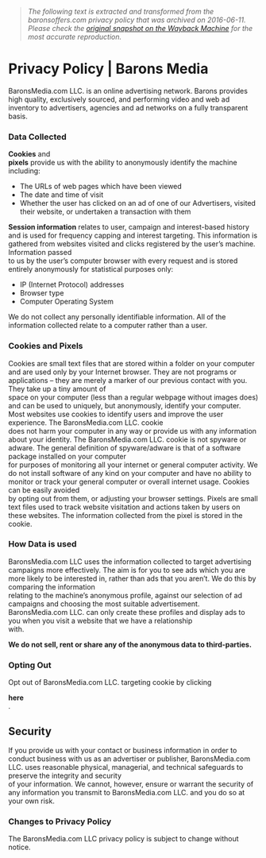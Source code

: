 > *The following text is extracted and transformed from the baronsoffers.com privacy policy that was archived on 2016-06-11. Please check the [original snapshot on the Wayback Machine](https://web.archive.org/web/20160611060204id_/http%3A//baronsmedia.com/privacy-policy) for the most accurate reproduction.*

# Privacy Policy | Barons Media

BaronsMedia.com LLC. is an online advertising network. Barons provides high quality, exclusively sourced, and performing video and web ad inventory to advertisers, agencies and ad networks on a fully transparent basis.

### Data Collected

**Cookies** and  
**pixels** provide us with the ability to anonymously identify the machine including:

  * The URLs of web pages which have been viewed
  * The date and time of visit
  * Whether the user has clicked on an ad of one of our Advertisers, visited their website, or undertaken a transaction with them



**Session information** relates to user, campaign and interest-based history and is used for frequency capping and interest targeting. This information is gathered from websites visited and clicks registered by the user’s machine. Information passed  
to us by the user’s computer browser with every request and is stored entirely anonymously for statistical purposes only:

  * IP (Internet Protocol) addresses
  * Browser type
  * Computer Operating System



We do not collect any personally identifiable information. All of the information collected relate to a computer rather than a user.

### Cookies and Pixels

Cookies are small text files that are stored within a folder on your computer and are used only by your Internet browser. They are not programs or applications – they are merely a marker of our previous contact with you. They take up a tiny amount of  
space on your computer (less than a regular webpage without images does) and can be used to uniquely, but anonymously, identify your computer. Most websites use cookies to identify users and improve the user experience. The BaronsMedia.com LLC. cookie  
does not harm your computer in any way or provide us with any information about your identity. The BaronsMedia.com LLC. cookie is not spyware or adware. The general definition of spyware/adware is that of a software package installed on your computer  
for purposes of monitoring all your internet or general computer activity. We do not install software of any kind on your computer and have no ability to monitor or track your general computer or overall internet usage. Cookies can be easily avoided  
by opting out from them, or adjusting your browser settings. Pixels are small text files used to track website visitation and actions taken by users on these websites. The information collected from the pixel is stored in the cookie.

### How Data is used

BaronsMedia.com LLC uses the information collected to target advertising campaigns more effectively. The aim is for you to see ads which you are more likely to be interested in, rather than ads that you aren’t. We do this by comparing the information  
relating to the machine’s anonymous profile, against our selection of ad campaigns and choosing the most suitable advertisement. BaronsMedia.com LLC. can only create these profiles and display ads to you when you visit a website that we have a relationship  
with.

**We do not sell, rent or share any of the anonymous data to third-parties.**

### Opting Out

Opt out of BaronsMedia.com LLC. targeting cookie by clicking  
  
**here**  
.

## Security

If you provide us with your contact or business information in order to conduct business with us as an advertiser or publisher, BaronsMedia.com LLC. uses reasonable physical, managerial, and technical safeguards to preserve the integrity and security  
of your information. We cannot, however, ensure or warrant the security of any information you transmit to BaronsMedia.com LLC. and you do so at your own risk.

### Changes to Privacy Policy

The BaronsMedia.com LLC privacy policy is subject to change without notice. 

